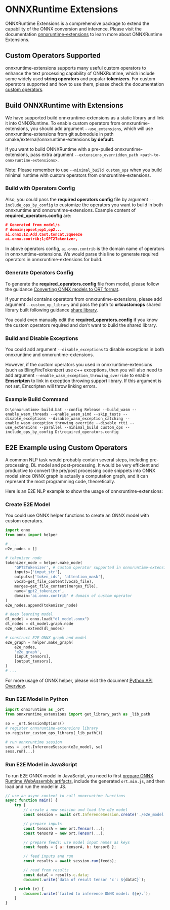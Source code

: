 # ONNXRuntime Extensions

ONNXRuntime Extensions is a comprehensive package to extend the capability of the ONNX conversion and inference. Please visit the documentation [onnxruntime-extensions](https://github.com/microsoft/onnxruntime-extensions) to learn more about ONNXRuntime Extensions.

## Custom Operators Supported
onnxruntime-extensions supports many useful custom operators to enhance the text processing capability of ONNXRuntime, which include some widely used **string operators** and popular **tokenizers**. For custom operators supported and how to use them, please check the documentation [custom operators](https://github.com/microsoft/onnxruntime-extensions/blob/main/docs/custom_text_ops.md).

## Build ONNXRuntime with Extensions
We have supported build onnxruntime-extensions as a static library and link it into ONNXRuntime. To enable custom operators from onnxruntime-extensions, you should add argument `--use_extensions`, which will use onnxruntime-extensions from git submodule in path cmake/external/onnxruntime-extensions **by default**.

If you want to build ONNXRuntime with a pre-pulled onnxruntime-extensions, pass extra argument `--extensions_overridden_path <path-to-onnxruntime-extensions>`.

Note: Please remember to use `--minimal_build custom_ops` when you build minimal runtime with custom operators from onnxruntime-extensions.

### Build with Operators Config
Also, you could pass the **required operators config** file by argument `--include_ops_by_config` to customize the operators you want to build in both onnxruntime and onnxruntime-extensions. Example content of **required_operators.config** are:
```json
# Generated from model/s
# domain;opset;op1,op2...
ai.onnx;12;Add,Cast,Concat,Squeeze
ai.onnx.contrib;1;GPT2Tokenizer,
```

In above operators config, `ai.onnx.contrib` is the domain name of operators in onnxruntime-extensions. We would parse this line to generate required operators in onnxruntime-extensions for build.

### Generate Operators Config
To generate the **required_operators.config** file from model, please follow the guidance [Converting ONNX models to ORT format](https://onnxruntime.ai/docs/how-to/mobile/model-conversion.html).

If your model contains operators from onnxruntime-extensions, please add argument `--custom_op_library` and pass the path to **ortcustomops** shared library built following guidance [share library](https://github.com/microsoft/onnxruntime-extensions#the-share-library-for-non-python).

You could even manually edit the **required_operators.config** if you know the custom operators required and don't want to build the shared library.

### Build and Disable Exceptions
You could add argument `--disable_exceptions` to disable exceptions in both onnxruntime and onnxruntime-extensions.

However, if the custom operators you used in onnxruntime-extensions (such as BlingFireTokenizer) use c++ exceptions, then you will also need to add argument `--enable_wasm_exception_throwing_override` to enable **Emscripten** to link in exception throwing support library. If this argument is not set, Emscripten will throw linking errors.

### Example Build Command
```console
D:\onnxruntime> build.bat --config Release --build_wasm --enable_wasm_threads --enable_wasm_simd --skip_tests --disable_exceptions --disable_wasm_exception_catching --enable_wasm_exception_throwing_override --disable_rtti --use_extensions --parallel --minimal_build custom_ops --include_ops_by_config D:\required_operators.config
```

## E2E Example using Custom Operators
A common NLP task would probably contain several steps, including pre-processing, DL model and post-processing. It would be very efficient and productive to convert the pre/post processing code snippets into ONNX model since ONNX graph is actually a computation graph, and it can represent the most programming code, theoretically.

Here is an E2E NLP example to show the usage of onnxruntime-extensions:
### Create E2E Model
You could use ONNX helper functions to create an ONNX model with custom operators.
```python
import onnx
from onnx import helper

# ...
e2e_nodes = []

# tokenizer node
tokenizer_node = helper.make_node(
    'GPT2Tokenizer', # custom operator supported in onnxruntime-extensions
    inputs=['input_str'],
    outputs=['token_ids', 'attention_mask'],
    vocab=get_file_content(vocab_file),
    merges=get_file_content(merges_file),
    name='gpt2_tokenizer',
    domain='ai.onnx.contrib' # domain of custom operator
)
e2e_nodes.append(tokenizer_node)

# deep learning model
dl_model = onnx.load("dl_model.onnx")
dl_nodes = dl_model.graph.node
e2e_nodes.extend(dl_nodes)

# construct E2E ONNX graph and model
e2e_graph = helper.make_graph(
    e2e_nodes,
    'e2e_graph',
    [input_tensors],
    [output_tensors],
)
# ...
```
For more usage of ONNX helper, please visit the document [Python API Overview](https://github.com/onnx/onnx/blob/master/docs/PythonAPIOverview.md).

### Run E2E Model in Python
```python
import onnxruntime as _ort
from onnxruntime_extensions import get_library_path as _lib_path

so = _ort.SessionOptions()
# register onnxruntime-extensions library
so.register_custom_ops_library(_lib_path())

# run onnxruntime session
sess = _ort.InferenceSession(e2e_model, so)
sess.run(...)
```

### Run E2E Model in JavaScript
To run E2E ONNX model in JavaScript, you need to first [prepare ONNX Runtime WebAssembly artifacts](https://github.com/microsoft/onnxruntime/blob/main/js), include the generated `ort.min.js`, and then load and run the model in JS.
```js
// use an async context to call onnxruntime functions
async function main() {
    try {
        // create a new session and load the e2e model
        const session = await ort.InferenceSession.create('./e2e_model.onnx');

        // prepare inputs
        const tensorA = new ort.Tensor(...);
        const tensorB = new ort.Tensor(...);

        // prepare feeds: use model input names as keys
        const feeds = { a: tensorA, b: tensorB };

        // feed inputs and run
        const results = await session.run(feeds);

        // read from results
        const dataC = results.c.data;
        document.write(`data of result tensor 'c': ${dataC}`);

    } catch (e) {
        document.write(`failed to inference ONNX model: ${e}.`);
    }
}
```
